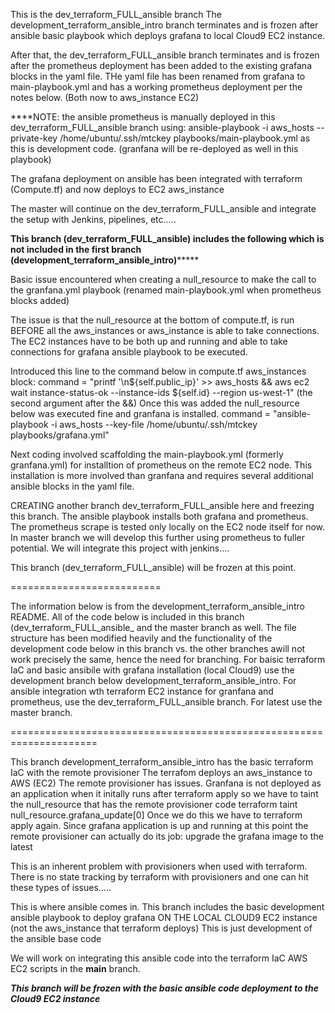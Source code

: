 This is the dev_terraform_FULL_ansible  branch 
The development_terraform_ansible_intro branch terminates and is frozen after ansible basic playbook
which deploys grafana to local Cloud9 EC2 instance.

After that, the dev_terraform_FULL_ansible branch terminates and is frozen after the prometheus deployment has been added to the existing
grafana blocks in the yaml file. THe yaml file has been renamed from grafana to main-playbook.yml and has a working prometheus deployment per
the notes below. (Both now to aws_instance EC2)

****NOTE: the ansible prometheus is manually deployed in this dev_terraform_FULL_ansible branch using:
ansible-playbook -i aws_hosts --private-key /home/ubuntu/.ssh/mtckey playbooks/main-playbook.yml
as this is development code. (granfana will be re-deployed as well in this playbook)

The grafana deployment on ansible has  been integrated with terraform (Compute.tf) and now deploys to EC2 aws_instance

The master will continue on the dev_terraform_FULL_ansible  and integrate the setup with Jenkins, pipelines, etc.....



******This branch (dev_terraform_FULL_ansible) includes the following which is not included in the first branch (development_terraform_ansible_intro)***********

Basic issue encountered when creating a null_resource to make the call to the granfana.yml playbook (renamed main-playbook.yml 
when prometheus blocks added)

The issue is that the null_resource at the bottom of compute.tf, is run BEFORE all the 
aws_instances or aws_instance is able to take connections. The EC2 instances have to be both 
up and running and able to take connections for grafana ansible playbook to be executed.

Introduced this line to the command below in compute.tf aws_instances block:
command = "printf '\n${self.public_ip}' >> aws_hosts && aws ec2 wait instance-status-ok  --instance-ids ${self.id} --region us-west-1"
(the second argument after the &&)
Once this was added the null_resource below was executed fine and granfana is installed.
 command = "ansible-playbook -i aws_hosts --key-file /home/ubuntu/.ssh/mtckey playbooks/grafana.yml"
 
 Next coding involved scaffolding the main-playbook.yml (formerly granfana.yml) for installtion of 
 prometheus on the remote EC2 node. This installation is more involved than granfana and requires
 several additional ansible blocks in the yaml file.
 
 CREATING another branch dev_terraform_FULL_ansible here and freezing this branch.
 The ansible playbook installs both grafana and prometheus.  
 The prometheus scrape is tested only locally on the EC2 node itself for now.
 In master branch we will develop this further using prometheus to fuller potential.  We will integrate this project
 with jenkins....
 
 
 This branch (dev_terraform_FULL_ansible) will be frozen at this point.



==========================


The information below is from the development_terraform_ansible_intro README.  All of the code
below is included in this branch  (dev_terraform_FULL_ansible_ and the master branch as well.  The file structure has been modified heavily and 
the functionality of the development code below in this branch vs. the other branches awill not work precisely the same,
hence the need for branching. For baisic terraform IaC and basic ansibile with grafana installation (local Cloud9) use the development branch below
development_terraform_ansible_intro.  For ansible integration wth terraform EC2 instance for granfana and prometheus, use the dev_terraform_FULL_ansible
branch.  For latest use the master branch.

=====================================================================


This branch development_terraform_ansible_intro has the basic terraform IaC with the remote provisioner
The terrafom deploys an aws_instance to AWS (EC2)
The remote provisioner has issues. Granfana is not deployed as an application when it initally runs
after terraform apply so we have to taint the null_resource that has the remote provisioner code
terraform taint null_resource.grafana_update[0]
Once we do this we have to terraform apply again.  Since grafana application is up and running at this point
the remote provisioner can actually do its job: upgrade the grafana image to the latest

This is an inherent problem with provisioners when used with terraform. There is no state tracking by
terraform with provisioners and one can hit these types of issues.....

This is where ansible comes in.  This branch includes the basic development ansible playbook to deploy 
grafana ON THE LOCAL CLOUD9 EC2 instance (not the aws_instance that terraform deploys)
This is just development of the ansible base code

We will work on integrating this ansible code into the terraform IaC AWS EC2 scripts in the **main** branch.

*****This branch will be frozen with the basic ansible code deployment to the Cloud9 EC2 instance*****